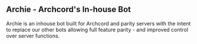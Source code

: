 ## Archie - Archcord's In-house Bot
Archie is an inhouse bot built for Archcord and parity servers with the intent to replace our other bots allowing full feature parity - and improved control over server functions.

